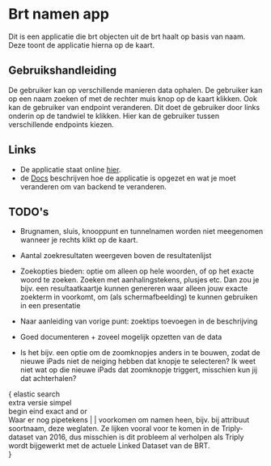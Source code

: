 # Brt namen app  
Dit is een applicatie die brt objecten uit de brt haalt op basis van naam. Deze toont de applicatie hierna op de kaart.

## Gebruikshandleiding
De gebruiker kan op verschillende manieren data ophalen. De gebruiker kan op een naam zoeken of met de rechter muis knop op de kaart klikken.
Ook kan de gebruiker van endpoint veranderen. Dit doet de gebruiker door links onderin op de tandwiel te klikken. Hier kan de gebruiker tussen verschillende
endpoints kiezen. 

## Links
- De applicatie staat online [hier](https://ozcanseker.github.io/namen-app).
- de [Docs](./docs/docs.md) beschrijven hoe de applicatie is opgezet en wat je moet veranderen om van backend te veranderen.  

## TODO's
- Brugnamen, sluis, knooppunt en tunnelnamen worden niet meegenomen wanneer je rechts klikt op de kaart.
 
- Aantal zoekresultaten weergeven boven de resultatenlijst

- Zoekopties bieden: optie om alleen op hele woorden, of op het exacte woord te zoeken. Zoeken met aanhalingstekens, plusjes etc. Dan zou je bijv. een resultaatkaartje kunnen genereren waar alleen jouw exacte zoekterm in voorkomt, om (als schermafbeelding) te kunnen gebruiken in een presentatie

- Naar aanleiding van vorige punt: zoektips toevoegen in de beschrijving

- Goed documenteren + zoveel mogelijk opzetten van de data

- Is het bijv. een optie om de zoomknopjes anders in te bouwen, zodat de nieuwe iPads niet de neiging hebben dat knopje te selecteren? Ik weet niet wat op die nieuwe iPads dat zoomknopje triggert, misschien kun jij dat achterhalen?

{
	elastic search  
	extra versie simpel  
	begin eind exact and or  
	Waar er nog pipetekens | | voorkomen om namen heen, bijv. bij attribuut soortnaam, deze weglaten. Ze lijken vooral voor te komen in de Triply-dataset van 2016, dus misschien is dit probleem al verholpen als Triply wordt bijgewerkt met de actuele Linked Dataset van de BRT.  
}